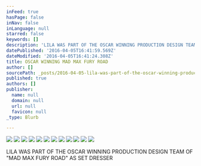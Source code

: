 ```yaml
---
inFeed: true
hasPage: false
inNav: false
inLanguage: null
starred: false
keywords: []
description: 'LILA WAS PART OF THE OSCAR WINNING PRODUCTION DESIGN TEAM OF "MAD MAX FURY ROAD" AS SET DRESSER'
datePublished: '2016-04-05T16:41:59.569Z'
dateModified: '2016-04-05T16:41:24.308Z'
title: OSCAR WINNING MAD MAX FURY ROAD
author: []
sourcePath: _posts/2016-04-05-lila-was-part-of-the-oscar-winning-production-design-team-of.md
published: true
authors: []
publisher:
  name: null
  domain: null
  url: null
  favicon: null
_type: Blurb

---
```

![](https://the-grid-user-content.s3-us-west-2.amazonaws.com/19ffa42e-5a83-417b-8444-830e24ec788b.jpg)
![](https://the-grid-user-content.s3-us-west-2.amazonaws.com/c08b6f3a-3194-4d71-9228-168ec2f2d40d.jpg)
![](https://the-grid-user-content.s3-us-west-2.amazonaws.com/90c9f775-9a5d-4920-bc7f-48d99d0a5a00.jpg)
![](https://the-grid-user-content.s3-us-west-2.amazonaws.com/29806876-58a5-45c1-b058-6e609bd737ac.jpg)
![](https://the-grid-user-content.s3-us-west-2.amazonaws.com/a1dd4f2d-b634-41e2-914e-a5294466ea81.jpg)
![](https://the-grid-user-content.s3-us-west-2.amazonaws.com/338055f4-39ee-4fdd-a2f3-cc808fa7f16b.jpg)
![](https://the-grid-user-content.s3-us-west-2.amazonaws.com/16dfea3b-bc1f-4f2c-9370-943d8fe25333.jpg)
![](https://the-grid-user-content.s3-us-west-2.amazonaws.com/d4f7925d-9e72-4c12-9ea3-f407024e7c2f.jpg)
![](https://the-grid-user-content.s3-us-west-2.amazonaws.com/50afb146-c961-4d52-ae2c-9c5933415983.jpg)
![](https://the-grid-user-content.s3-us-west-2.amazonaws.com/a7ed67d0-8c12-4069-9d66-c36f1dcf066a.jpg)
![](https://the-grid-user-content.s3-us-west-2.amazonaws.com/4d6b719e-d87b-4ee8-924d-363def14dcb1.jpg)
![](https://the-grid-user-content.s3-us-west-2.amazonaws.com/da0d9422-00f3-4c97-b78d-118e44b3396a.jpg)

LILA WAS PART OF THE OSCAR WINNING PRODUCTION DESIGN TEAM OF "MAD MAX FURY ROAD" AS SET DRESSER